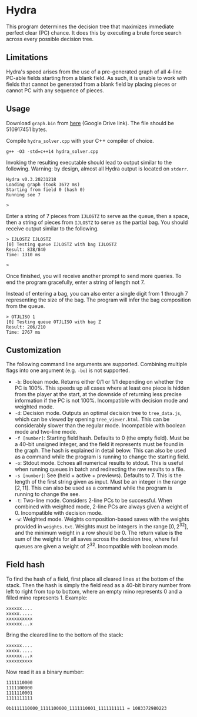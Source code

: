 # Hydra
This program determines the decision tree that maximizes immediate perfect clear (PC) chance. It does this by executing a brute force search across every possible decision tree.

## Limitations

Hydra's speed arises from the use of a pre-generated graph of all 4-line PC-able fields starting from a blank field. As such, it is unable to work with fields that cannot be generated from a blank field by placing pieces or cannot PC with any sequence of pieces.

## Usage

Download `graph.bin` from [here](https://drive.google.com/file/d/1XEYrDFhatN-McOcpTpWuAYq8ubyanJtq/view?usp=sharing) (Google Drive link). The file should be 510917451 bytes.

Compile `hydra_solver.cpp` with your C++ compiler of choice.

    g++ -O3 -std=c++14 hydra_solver.cpp

Invoking the resulting executable should lead to output similar to the following. Warning: by design, almost all Hydra output is located on `stderr`.

    Hydra v0.3.20231218
    Loading graph (took 3672 ms)
    Starting from field 0 (hash 0)
    Running see 7

    >

Enter a string of 7 pieces from `IJLOSTZ` to serve as the queue, then a space, then a string of pieces from `IJLOSTZ` to serve as the partial bag. You should receive output similar to the following.

    > IJLOSTZ IJLOSTZ
    [0] Testing queue IJLOSTZ with bag IJLOSTZ
    Result: 838/840
    Time: 1310 ms

    >

Once finished, you will receive another prompt to send more queries. To end the program gracefully, enter a string of length not 7.

Instead of entering a bag, you can also enter a single digit from 1 through 7 representing the size of the bag. The program will infer the bag composition from the queue.

    > OTJLISO 1
    [0] Testing queue OTJLISO with bag Z
    Result: 206/210
    Time: 2767 ms

## Customization

The following command line arguments are supported. Combining multiple flags into one argument (e.g. `-bo`) is not supported.

* `-b`: Boolean mode. Returns either 0/1 or 1/1 depending on whether the PC is 100%. This speeds up all cases where at least one piece is hidden from the player at the start, at the downside of returning less precise information if the PC is not 100%. Incompatible with decision mode and weighted mode.
* `-d`: Decision mode. Outputs an optimal decision tree to `tree_data.js`, which can be viewed by opening `tree_viewer.html`. This can be considerably slower than the regular mode. Incompatible with boolean mode and two-line mode.
* `-f [number]`: Starting field hash. Defaults to 0 (the empty field). Must be a 40-bit unsigned integer, and the field it represents must be found in the graph. The hash is explained in detail below. This can also be used as a command while the program is running to change the starting field.
* `-o`: Stdout mode. Echoes all numerical results to stdout. This is useful when running queues in batch and redirecting the raw results to a file.
* `-s [number]`: See (held + active + previews). Defaults to 7. This is the length of the first string given as input. Must be an integer in the range $[2, 11]$. This can also be used as a command while the program is running to change the see.
* `-t`: Two-line mode. Considers 2-line PCs to be successful. When combined with weighted mode, 2-line PCs are always given a weight of 0. Incompatible with decision mode.
* `-w`: Weighted mode. Weights composition-based saves with the weights provided in `weights.txt`. Weights must be integers in the range $[0, 2^{32}]$, and the minimum weight in a row should be 0. The return value is the sum of the weights for all saves across the decision tree, where fail queues are given a weight of $2^{32}$. Incompatible with boolean mode.

## Field hash

To find the hash of a field, first place all cleared lines at the bottom of the stack. Then the hash is simply the field read as a 40-bit binary number from left to right from top to bottom, where an empty mino represents 0 and a filled mino represents 1. Example:

    xxxxxx....
    xxxxx.....
    xxxxxxxxxx
    xxxxxx...x

Bring the cleared line to the bottom of the stack:

    xxxxxx....
    xxxxx.....
    xxxxxx...x
    xxxxxxxxxx

Now read it as a binary number:

    1111110000
    1111100000
    1111110001
    1111111111

    0b1111110000_1111100000_1111110001_1111111111 = 1083372980223
